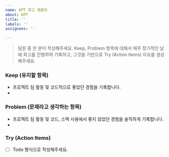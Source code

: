 ```yaml
---
name: KPT 회고 템플릿
about: KPT
title: ''
labels: ''
assignees: ''

---
```


>팀원 중 한 분이 작성해주세요.
Keep, Problem 항목에 대해서 매주 정기적인 날에 회고를 진행하여 기록하고, 그것을 기반으로 Try (Action Items) 이슈를 생성해주세요.

### Keep (유지할 항목)
- 프로젝트 팀 활동 및 코드적으로 좋았던 경험을 기록합니다.
- 



### Problem (문제라고 생각하는 항목)
- 프로젝트 팀 활동 및 코드, 스택 사용에서 좋지 않았던 경험을 솔직하게 기록합니다.
- 

### Try (Action Items)
- [ ] Todo 형식으로 작성해주세요.
